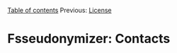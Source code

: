 [Table of contents](../tableOfContents.md) 
Previous: [License](../license.md)

# Fsseudonymizer: Contacts